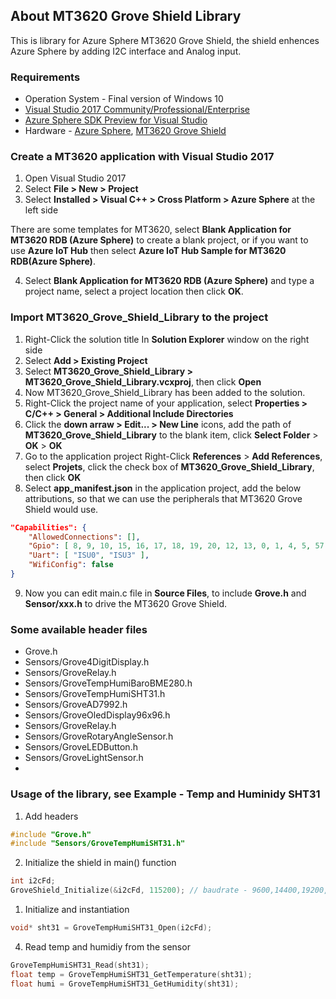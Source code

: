 ## About MT3620 Grove Shield Library

This is library for Azure Sphere MT3620 Grove Shield, the shield enhences Azure Sphere by adding I2C interface and Analog input. 

### Requirements

- Operation System - Final version of Windows 10
- [Visual Studio 2017 Community/Professional/Enterprise](https://visualstudio.microsoft.com/downloads/)
- [Azure Sphere SDK Preview for Visual Studio](https://aka.ms/AzureSphereSDKDownload)
- Hardware - [Azure Sphere](https://www.seeedstudio.com/Azure-Sphere-MT3620-Development-Kit-US-Version-p-3052.html), [MT3620 Grove Shield](https://www.seeedstudio.com/MT3620-Grove-Shield-p-3145.html) 

### Create a MT3620 application with Visual Studio 2017

1. Open Visual Studio 2017
2. Select __File > New > Project__
3. Select __Installed > Visual C++ > Cross Platform > Azure Sphere__ at the left side

There are some templates for MT3620, select __Blank Application for MT3620 RDB (Azure Sphere)__ to create a blank project, or if you want to use __Azure IoT Hub__ then select __Azure IoT Hub Sample for MT3620 RDB(Azure Sphere)__.

4. Select __Blank Application for MT3620 RDB (Azure Sphere)__ and type a project name, select a project location then click __OK__.

### Import MT3620_Grove_Shield_Library to the project

1. Right-Click the solution title In __Solution Explorer__ window on the right side
2. Select __Add > Existing Project__
3. Select __MT3620_Grove_Shield_Library > MT3620_Grove_Shield_Library.vcxproj__, then click __Open__ 
4. Now MT3620_Grove_Shield_Library has been added to the solution.
5. Right-Click the project name of your application, select __Properties > C/C++ > General > Additional Include Directories__
6. Click the __down arraw >  Edit... > New Line__ icons, add the path of  __MT3620_Grove_Shield_Library__ to the blank item, click __Select Folder__ > __OK__ > __OK__
7. Go to the application project Right-Click __References__ > __Add References__, select __Projets__, click the check box of __MT3620_Grove_Shield_Library__, then click __OK__
8. Select __app_manifest.json__ in the application project, add the below attributions, so that we can use the peripherals that MT3620 Grove Shield would use.

```JSON
"Capabilities": {
	"AllowedConnections": [],
	"Gpio": [ 8, 9, 10, 15, 16, 17, 18, 19, 20, 12, 13, 0, 1, 4, 5, 57, 58, 11, 14, 48 ],
	"Uart": [ "ISU0", "ISU3" ],
	"WifiConfig": false
}
```
9. Now you can edit main.c file in __Source Files__, to include __Grove.h__ and __Sensor/xxx.h__ to drive the MT3620 Grove Shield.


### Some available header files

- Grove.h
- Sensors/Grove4DigitDisplay.h
- Sensors/GroveRelay.h
- Sensors/GroveTempHumiBaroBME280.h
- Sensors/GroveTempHumiSHT31.h
- Sensors/GroveAD7992.h
- Sensors/GroveOledDisplay96x96.h
- Sensors/GroveRelay.h
- Sensors/GroveRotaryAngleSensor.h
- Sensors/GroveLEDButton.h
- Sensors/GroveLightSensor.h
- 

### Usage of the library, see Example - Temp and Huminidy SHT31

1. Add headers

```C
#include "Grove.h"
#include "Sensors/GroveTempHumiSHT31.h"
```

2. Initialize the shield in main() function

```C
int i2cFd;
GroveShield_Initialize(&i2cFd, 115200); // baudrate - 9600,14400,19200,115200,230400 
```

1. Initialize and instantiation

```C
void* sht31 = GroveTempHumiSHT31_Open(i2cFd);
```


4. Read temp and humidiy from the sensor
   
```C
GroveTempHumiSHT31_Read(sht31);
float temp = GroveTempHumiSHT31_GetTemperature(sht31);
float humi = GroveTempHumiSHT31_GetHumidity(sht31);
```
